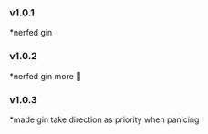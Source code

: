 ### v1.0.1
*nerfed gin
### v1.0.2
*nerfed gin more 🥺
### v1.0.3
*made gin take direction as priority when panicing